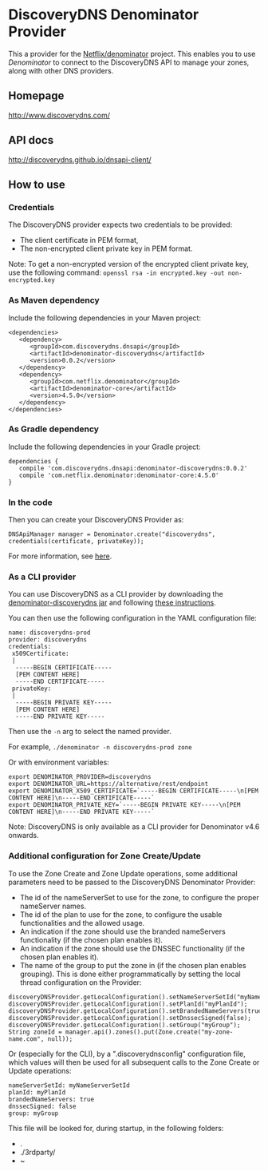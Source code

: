 # DiscoveryDNS Denominator Provider
This a provider for the [Netflix/denominator](https://github.com/Netflix/denominator) project.
This enables you to use _Denominator_ to connect to the DiscoveryDNS API to manage your zones, along with other DNS providers.

## Homepage
http://www.discoverydns.com/

## API docs
http://discoverydns.github.io/dnsapi-client/

## How to use

### Credentials
The DiscoveryDNS provider expects two credentials to be provided:
* The client certificate in PEM format,
* The non-encrypted client private key in PEM format.

Note: To get a non-encrypted version of the encrypted client private key, use the following command: `openssl rsa -in encrypted.key -out non-encrypted.key`

### As Maven dependency
Include the following dependencies in your Maven project:

    <dependencies>
       <dependency>
          <groupId>com.discoverydns.dnsapi</groupId>
          <artifactId>denominator-discoverydns</artifactId>
          <version>0.0.2</version>
       </dependency>
       <dependency>
          <groupId>com.netflix.denominator</groupId>
          <artifactId>denominator-core</artifactId>
          <version>4.5.0</version>
       </dependency>
    </dependencies>

### As Gradle dependency
Include the following dependencies in your Gradle project:

    dependencies {
       compile 'com.discoverydns.dnsapi:denominator-discoverydns:0.0.2'
       compile 'com.netflix.denominator:denominator-core:4.5.0'
    }

### In the code
Then you can create your DiscoveryDNS Provider as:

    DNSApiManager manager = Denominator.create("discoverydns", credentials(certificate, privateKey));

For more information, see [here](https://github.com/Netflix/denominator#third-party-providers).

### As a CLI provider
You can use DiscoveryDNS as a CLI provider by downloading
 the [denominator-discoverydns jar](https://github.com/discoverydns/denominator-discoverydns/tree/master/dist/denominator-discoverydns-0.0.1.jar)
 and following [these instructions](https://github.com/Netflix/denominator/tree/master/cli#third-party-providers).

You can then use the following configuration in the YAML configuration file:

```
name: discoverydns-prod
provider: discoverydns
credentials:
 x509Certificate:
 |
  -----BEGIN CERTIFICATE-----
  [PEM CONTENT HERE]
  -----END CERTIFICATE-----
 privateKey:
 |
  -----BEGIN PRIVATE KEY-----
  [PEM CONTENT HERE]
  -----END PRIVATE KEY-----
```

Then use the `-n` arg to select the named provider.

For example, `./denominator -n discoverydns-prod zone`

Or with environment variables:
```
export DENOMINATOR_PROVIDER=discoverydns
export DENOMINATOR_URL=https://alternative/rest/endpoint
export DENOMINATOR_X509_CERTIFICATE=`-----BEGIN CERTIFICATE-----\n[PEM CONTENT HERE]\n-----END CERTIFICATE-----`
export DENOMINATOR_PRIVATE_KEY=`-----BEGIN PRIVATE KEY-----\n[PEM CONTENT HERE]\n-----END PRIVATE KEY-----`
```

Note: DiscoveryDNS is only available as a CLI provider for Denominator v4.6 onwards.

### Additional configuration for Zone Create/Update
To use the Zone Create and Zone Update operations,
 some additional parameters need to be passed to the DiscoveryDNS Denominator Provider:
* The id of the nameServerSet to use for the zone, to configure the proper nameServer names.
* The id of the plan to use for the zone, to configure the usable functionalities and the allowed usage.
* An indication if the zone should use the branded nameServers functionality (if the chosen plan enables it).
* An indication if the zone should use the DNSSEC functionality (if the chosen plan enables it).
* The name of the group to put the zone in (if the chosen plan enables grouping).
This is done either programmatically by setting the local thread configuration on the Provider:

```
discoveryDNSProvider.getLocalConfiguration().setNameServerSetId("myNameServerSetId");
discoveryDNSProvider.getLocalConfiguration().setPlanId("myPlanId");
discoveryDNSProvider.getLocalConfiguration().setBrandedNameServers(true);
discoveryDNSProvider.getLocalConfiguration().setDnssecSigned(false);
discoveryDNSProvider.getLocalConfiguration().setGroup("myGroup");
String zoneId = manager.api().zones().put(Zone.create("my-zone-name.com", null));
```

Or (especially for the CLI), by a ".discoverydnsconfig" configuration file,
 which values will then be used for all subsequent calls to the Zone Create or Update operations:

```
nameServerSetId: myNameServerSetId
planId: myPlanId
brandedNameServers: true
dnssecSigned: false
group: myGroup
```

This file will be looked for, during startup, in the following folders:
* .
* ./3rdparty/
* ~
